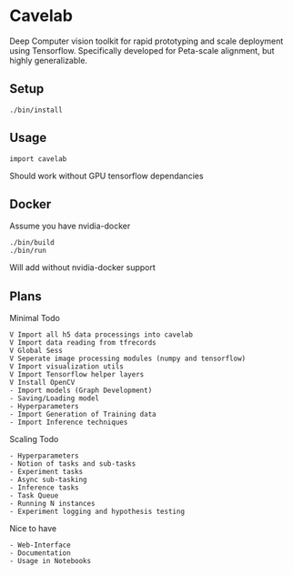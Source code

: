# Cavelab
Deep Computer vision toolkit for rapid prototyping and scale deployment using Tensorflow. Specifically developed for Peta-scale alignment, but highly generalizable.

## Setup
```
./bin/install
```

## Usage
```
import cavelab
```
Should work without GPU tensorflow dependancies


## Docker
Assume you have nvidia-docker
```
./bin/build
./bin/run
```
Will add without nvidia-docker support


## Plans

Minimal Todo

```
V Import all h5 data processings into cavelab
V Import data reading from tfrecords
V Global Sess
V Seperate image processing modules (numpy and tensorflow)
V Import visualization utils
V Import Tensorflow helper layers
V Install OpenCV
- Import models (Graph Development)
- Saving/Loading model
- Hyperparameters
- Import Generation of Training data
- Import Inference techniques

```

Scaling Todo
```
- Hyperparameters
- Notion of tasks and sub-tasks
- Experiment tasks
- Async sub-tasking
- Inference tasks
- Task Queue
- Running N instances
- Experiment logging and hypothesis testing
```

Nice to have
```
- Web-Interface
- Documentation
- Usage in Notebooks
```

